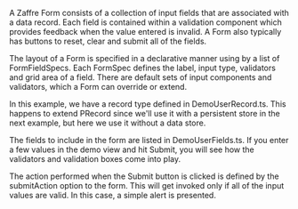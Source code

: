 A Zaffre Form consists of a collection of input fields that are associated with a data record. Each field is contained within a validation component which provides feedback when the value entered is invalid. A Form also typically has buttons to reset, clear and submit all of the fields.

The layout of a Form is specified in a declarative manner using by a list of FormFieldSpecs. Each FormSpec defines the label, input type, validators and grid area of a field. There are default sets of input components and validators, which a Form can override or extend.

In this example, we have a record type defined in DemoUserRecord.ts. This happens to extend PRecord since we'll use it with a persistent store in the next example, but here we use it without a data store. 

The fields to include in the form are listed in DemoUserFields.ts.  If you enter a few values in the demo view and hit Submit, you will see how the validators and validation boxes come into play. 

The action performed when the Submit button is clicked is defined by the submitAction option to the form. This will get invoked only if all of the input values are valid. In this case, a simple alert is presented.